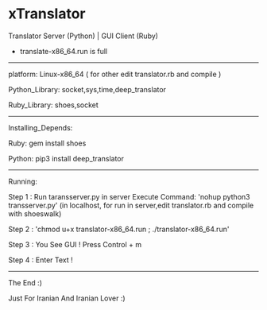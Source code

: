 # xTranslator
Translator Server (Python) | GUI Client (Ruby)

* translate-x86_64.run is full

________________________________________________________

platform: Linux-x86_64 ( for other edit translator.rb and compile )

Python_Library: socket,sys,time,deep_translator

Ruby_Library: shoes,socket

________________________________________________________

Installing_Depends: 

Ruby: gem install shoes

Python: pip3 install deep_translator

________________________________________________________

Running:

Step 1 : Run taransserver.py in server Execute Command: 'nohup python3 transserver.py' (in localhost, for run in server,edit translator.rb and compile with shoeswalk)

Step 2 : 'chmod u+x translator-x86_64.run ; ./translator-x86_64.run'

Step 3 : You See GUI ! Press Control + m

Step 4 : Enter Text !
________________________________________________________

The End :)

Just For Iranian And Iranian Lover :)
